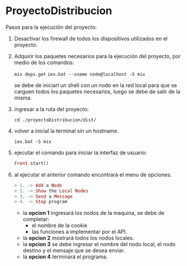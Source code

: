 # ProyectoDistribucion

Pasos para la ejecución del proyecto:

1. Desactivar los firewall de todos los dispositivos utilizados en el proyecto.

2. Adquirir los paquetes necesarios para la ejecución del proyecto, por medio de los comandos:

    `mix deps.get`
    `iex.bat --sname node@localhost -S mix`

    se debe de iniciarl un shell con un nodo en la red local para que se carguen todos los paquetes necesarios,
    luego se debe de salir de la misma.

3. ingresar a la ruta del proyecto:

    `cd ./proyectoDistribucion/dist/`

4. volver a inicial la terminal sin un hostname.

    `iex.bat -S mix`

5. ejecutar el comando para iniciar la interfaz de usuario:
    
    ```elixir
    Front.start()
    ```

6. al ejecutar el anterior comando encontrará el menu de opciones.
    
    ```elixir
    > 1. -> Add a Node
    > 2. -> Show the Local Nodes
    > 3. -> Send a Message
    > 4. -> Stop program
    ```

    * la **opcion 1** ingresará los nodos de la maquina, se debe de completar:
        - el nombre de la cookie 
        - las funciones a implementar por el API.
    * la **opcion 2** mostrará todos los nodos locales.
    * la **opcion 3** se debe ingresar el nombre del nodo local, el nodo destino y el mensaje que se desea enviar.
    * la **opcion 4** terminará el programa.

